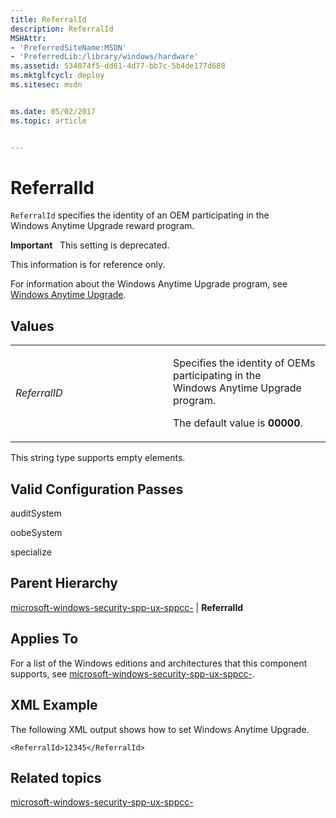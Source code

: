 ```yaml
---
title: ReferralId
description: ReferralId
MSHAttr:
- 'PreferredSiteName:MSDN'
- 'PreferredLib:/library/windows/hardware'
ms.assetid: 534074f5-dd61-4d77-bb7c-5b4de177d688
ms.mktglfcycl: deploy
ms.sitesec: msdn


ms.date: 05/02/2017
ms.topic: article


---
```


# ReferralId


`ReferralId` specifies the identity of an OEM participating in the Windows Anytime Upgrade reward program.

**Important**  
This setting is deprecated.

This information is for reference only.

 

For information about the Windows Anytime Upgrade program, see [Windows Anytime Upgrade](http://go.microsoft.com/fwlink/?LinkId=142336).

## Values


<table>
<colgroup>
<col width="50%" />
<col width="50%" />
</colgroup>
<tbody>
<tr class="odd">
<td><p><em>ReferralID</em></p></td>
<td><p>Specifies the identity of OEMs participating in the Windows Anytime Upgrade program.</p>
<p>The default value is <strong>00000</strong>.</p></td>
</tr>
</tbody>
</table>

 

This string type supports empty elements.

## Valid Configuration Passes


auditSystem

oobeSystem

specialize

## Parent Hierarchy


[microsoft-windows-security-spp-ux-sppcc-](microsoft-windows-security-spp-ux-sppcc.md) | **ReferralId**

## Applies To


For a list of the Windows editions and architectures that this component supports, see [microsoft-windows-security-spp-ux-sppcc-](microsoft-windows-security-spp-ux-sppcc.md).

## XML Example


The following XML output shows how to set Windows Anytime Upgrade.

```
<ReferralId>12345</ReferralId>
```

## Related topics


[microsoft-windows-security-spp-ux-sppcc-](microsoft-windows-security-spp-ux-sppcc.md)

 

 







